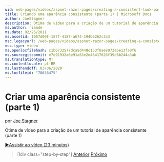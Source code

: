 ```yaml
---
uid: web-pages/videos/aspnet-razor-pages/creating-a-consistent-look-part-1
title: Criando uma aparência consistente (parte 1) | Microsoft Docs
author: JoeStagner
description: Ótima de vídeo para a criação de um tutorial de aparência consistente (parte 1)
ms.author: riande
ms.date: 02/25/2011
ms.assetid: 1057d00f-187f-4187-a674-194b6262c3a3
msc.legacyurl: /web-pages/videos/aspnet-razor-pages/creating-a-consistent-look-part-1
msc.type: video
ms.openlocfilehash: c1b6732577dca8d448c153f0ae8073e5e13fa0f6
ms.sourcegitcommit: e7e91932a6e91a63e2e46417626f39d6b244a3ab
ms.translationtype: MT
ms.contentlocale: pt-BR
ms.lasthandoff: 03/06/2020
ms.locfileid: "78636475"
---
```

# <a name="creating-a-consistent-look-part-1"></a>Criar uma aparência consistente (parte 1)

por [Joe Stagner](https://github.com/JoeStagner)

Ótima de vídeo para a criação de um tutorial de aparência consistente (parte 1)

[&#9654;Assistir ao vídeo (23 minutos)](https://channel9.msdn.com/Blogs/ASP-NET-Site-Videos/creating-a-consistent-look-(part-1))

> [!div class="step-by-step"]
> [Anterior](introduction-to-aspnet-web-programming-using-the-razor-syntax.md)
> [Próximo](creating-a-consistent-look-part-2.md)
